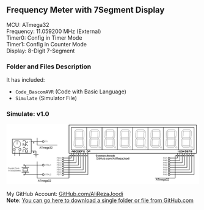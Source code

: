 ## Frequency Meter with 7Segment Display

MCU:        ATmega32  
Frequency:  11.059200 MHz (External)  
Timer0:     Config in Timer Mode  
Timer1:     Config in Counter Mode  
Display:    8-Digit 7-Segment  

### Folder and Files Description
It has included:
- `Code_BascomAVR` (Code with Basic Language)
- `Simulate` (Simulator File)

### Simulate: v1.0
![](Simulate/v1.0.png)

My GitHub Account: [GitHub.com/AliRezaJoodi](https://github.com/AliRezaJoodi)  
**Note**: [You can go here to download a single folder or file from GitHub.com](https://minhaskamal.github.io/DownGit/#/home)

